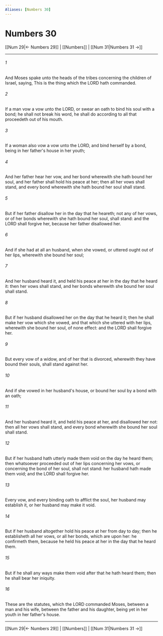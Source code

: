 ```yaml
---
Aliases: [Numbers 30]
---
```

# Numbers 30

[[Num 29|← Numbers 29]] | [[Numbers]] | [[Num 31|Numbers 31 →]]
***



###### 1 
And Moses spake unto the heads of the tribes concerning the children of Israel, saying, This is the thing which the LORD hath commanded. 

###### 2 
If a man vow a vow unto the LORD, or swear an oath to bind his soul with a bond; he shall not break his word, he shall do according to all that proceedeth out of his mouth. 

###### 3 
If a woman also vow a vow unto the LORD, and bind herself by a bond, being in her father's house in her youth; 

###### 4 
And her father hear her vow, and her bond wherewith she hath bound her soul, and her father shall hold his peace at her; then all her vows shall stand, and every bond wherewith she hath bound her soul shall stand. 

###### 5 
But if her father disallow her in the day that he heareth; not any of her vows, or of her bonds wherewith she hath bound her soul, shall stand: and the LORD shall forgive her, because her father disallowed her. 

###### 6 
And if she had at all an husband, when she vowed, or uttered ought out of her lips, wherewith she bound her soul; 

###### 7 
And her husband heard it, and held his peace at her in the day that he heard it: then her vows shall stand, and her bonds wherewith she bound her soul shall stand. 

###### 8 
But if her husband disallowed her on the day that he heard it; then he shall make her vow which she vowed, and that which she uttered with her lips, wherewith she bound her soul, of none effect: and the LORD shall forgive her. 

###### 9 
But every vow of a widow, and of her that is divorced, wherewith they have bound their souls, shall stand against her. 

###### 10 
And if she vowed in her husband's house, or bound her soul by a bond with an oath; 

###### 11 
And her husband heard it, and held his peace at her, and disallowed her not: then all her vows shall stand, and every bond wherewith she bound her soul shall stand. 

###### 12 
But if her husband hath utterly made them void on the day he heard them; then whatsoever proceeded out of her lips concerning her vows, or concerning the bond of her soul, shall not stand: her husband hath made them void; and the LORD shall forgive her. 

###### 13 
Every vow, and every binding oath to afflict the soul, her husband may establish it, or her husband may make it void. 

###### 14 
But if her husband altogether hold his peace at her from day to day; then he establisheth all her vows, or all her bonds, which are upon her: he confirmeth them, because he held his peace at her in the day that he heard them. 

###### 15 
But if he shall any ways make them void after that he hath heard them; then he shall bear her iniquity. 

###### 16 
These are the statutes, which the LORD commanded Moses, between a man and his wife, between the father and his daughter, being yet in her youth in her father's house.

***
[[Num 29|← Numbers 29]] | [[Numbers]] | [[Num 31|Numbers 31 →]]
